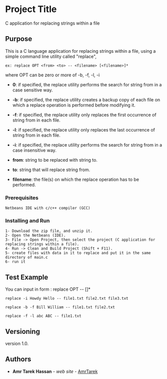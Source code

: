 # Project Title

C application for replacing strings within a file

## Purpose

This is a C language application for replacing strings within a file, 
using a simple command line utility called "replace",

	ex: replace OPT <from> <to> -- <filename> [<filename>]*

where OPT can be zero or more of -b, -f, -l, -i

* **0**: if specified, the replace utility performs the search for string from 
  in a case sensitive way.
 	
* **-b**: if specified, the replace utility creates a backup copy of each file on
 which a replace operation is performed before modifying it.

* **-f**: if specified, the replace utility only replaces the first occurrence of 
 string from in each file.
  
* **-l**: if specified, the replace utility only replaces the last occurrence of 
  string from in each file.
  
* **-i**: if specified, the replace utility performs the search for string from 
  in a case insensitive way.
  
* **from**: string to be replaced with string to.
   
* **to**: string that will replace string from.
  
* **filename**: the file(s) on which the replace operation has to be performed.

### Prerequisites

```
Netbeans IDE with c/c++ compiler (GCC)
```

### Installing and Run


```
1- Download the zip file, and unzip it.
2- Open the Netbeans (IDE).
3- File -> Open Project, then select the project (C application for replacing strings within a file).
4- Run -> Clean and Build Project (Shift + F11).
5- create files with data in it to replace and put it in the same directory of main.c
6- run it
```

## Test Example

You can input in form : replace OPT <from> <to> -- <filename> [<filename>]*
```
replace -i Howdy Hello -- file1.txt file2.txt file3.txt

replace -b -f Bill William -- file1.txt file2.txt

replace -f -l abc ABC -- file1.txt

```


## Versioning

version 1.0. 

## Authors

* **Amr Tarek Hassan** - *web site* - [AmrTarek](http://amrtarek.com/)



